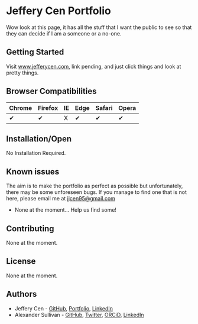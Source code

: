 # Jeffery Cen Portfolio

Wow look at this page, it has all the stuff that I want the public to see so that they can decide if I am a someone or a no-one.

## Getting Started

Visit www.jefferycen.com, link pending, and just click things and look at pretty things. 

## Browser Compatibilities 

Chrome | Firefox | IE | Edge | Safari | Opera
--- | --- | --- | --- | --- | --- |
✔ |  ✔ | X |  ✔ | ✔ |  ✔ |

## Installation/Open

No Installation Required.

## Known issues

The aim is to make the portfolio as perfect as possible but unfortunately, there may be some unforeseen bugs. If you manage to find one that is not here, please email me at jjcen95@gmail.com
* None at the moment... Help us find some!

## Contributing

None at the moment.

## License

None at the moment.

## Authors

* Jeffery Cen - [GitHub](https://github.com/JCatt), [Portfolio](www.jefferycen.com), [LinkedIn](https://www.linkedin.com/in/jefferycen/)
* Alexander Sullivan - [GitHub](https://github.com/ASully), [Twitter](https://twitter.com/alexjsully), [ORCiD](https://orcid.org/0000-0002-4463-4473), [LinkedIn](https://www.linkedin.com/in/alexanderjsullivan/)
